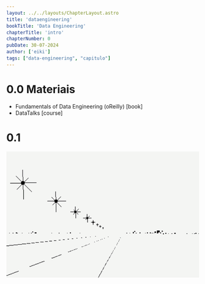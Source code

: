 ```yaml
---
layout: ../../layouts/ChapterLayout.astro
title: 'dataengineering'
bookTitle: 'Data Engineering'
chapterTitle: 'intro'
chapterNumber: 0
pubDate: 30-07-2024
author: ['eiki']
tags: ["data-engineering", "capitulo"]
---
```


<h1 class="text-3xl font-bold">0.0 Materiais</h1>

<ul class="list-disc">
    <li>
        Fundamentals of Data Engineering (oReilly) [book]
    </li>
    <li>
        DataTalks [course]
    </li>
</ul>

<h1 class="text-3xl font-bold">0.1 </h1>


<img src="/src/images/1042uuu_white_stars.png" class="mx-auto"/>

<!-- ---
import ChapterLayout from "../../layouts/ChapterLayout.astro";

const title = 'dataengineering';
const bookTitle = 'Data Engineering';
const chapterTitle = 'intro';
const chapterNumber = 0;
const createdDate = "30-07-2024";
const author = ['eiki'];
const tags = ["data-engineering", "capitulo"];

const allPosts = await Astro.glob('/src/pages/dataengineering/*.astro');
---

<ChapterLayout title={title}, bookTitle={bookTitle}, chapterTitle={chapterTitle}, chapterNumber={chapterNumber}, capitulos={allPosts}>
    
</ChapterLayout>

<script>
    function contentToHtml(text) {
        return text
            .split('\n\n')
            .map(paragraph => `<p>${paragraph}</p>`)
            .join('')
    }
</script> -->

<!-- ANTIGO MARKDOWN -->